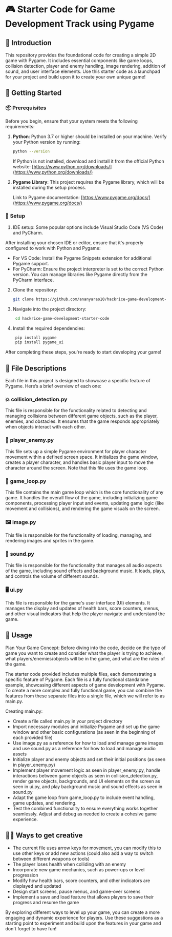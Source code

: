 # 🎮 **Starter Code for Game Development Track using Pygame**

## 🎯 **Introduction**

This repository provides the foundational code for creating a simple 2D game with Pygame. It includes essential components like game loops, collision detection, player and enemy handling, image rendering, addition of sound, and user interface elements. Use this starter code as a launchpad for your project and build upon it to create your own unique game!

## 🚀 **Getting Started**

### 📦 **Prerequisites**

Before you begin, ensure that your system meets the following requirements:

1. **Python**: Python 3.7 or higher should be installed on your machine. Verify your Python version by running:
   ```bash
   python --version
   ```
   If Python is not installed, download and install it from the official Python website: [https://www.python.org/downloads/](https://www.python.org/downloads/)
   
3. **Pygame Library**: This project requires the Pygame library, which will be installed during the setup process.

   Link to Pygame documentation: [https://www.pygame.org/docs/](https://www.pygame.org/docs/)

### 🔧 **Setup**

1. IDE setup: Some popular options include Visual Studio Code (VS Code) and PyCharm.
   
After installing your chosen IDE or editor, ensure that it's properly configured to work with Python and Pygame:
- For VS Code: Install the Pygame Snippets extension for additional Pygame support.
- For PyCharm: Ensure the project interpreter is set to the correct Python version. You can manage libraries like Pygame directly from the PyCharm interface.
  
2. Clone the repository:

    ```bash
    git clone https://github.com/ananyarao10/hackrice-game-development-starter-code.git
    ```
    
3. Navigate into the project directory:
   ```bash
    cd hackrice-game-development-starter-code
    ```

4. Install the required dependencies:

   ```bash
    pip install pygame
    pip install pygame_ui
    ```

After completing these steps, you're ready to start developing your game!

## 📂 **File Descriptions**

Each file in this project is designed to showcase a specific feature of Pygame. Here’s a brief overview of each one:

### 💥 **collision_detection.py**

This file is responsible for the functionality related to detecting and managing collisions between different game objects, such as the player, enemies, and obstacles. It ensures that the game responds appropriately when objects interact with each other.

### 🏃 **player_enemy.py**

This file sets up a simple Pygame environment for player character movement within a defined screen space. It initializes the game window, creates a player character, and handles basic player input to move the character around the screen. Note that this file uses the game loop.

### 🔄 **game_loop.py**

This file contains the main game loop which is the core functionality of any game. It handles the overall flow of the game, including initializing game components, processing player input and events, updating game logic (like movement and collisions), and rendering the game visuals on the screen. 

### 🖼️ **image.py**

This file is responsible for the functionality of loading, managing, and rendering images and sprites in the game. 

### 🎵 **sound.py**

This file is responsible for the functionality that manages all audio aspects of the game, including sound effects and background music. It loads, plays, and controls the volume of different sounds.

### 🖥️ **ui.py**

This file is responsible for the game's user interface (UI) elements. It manages the display and updates of health bars, score counters, menus, and other visual indicators that help the player navigate and understand the game. 

## 📖 **Usage**

Plan Your Game Concept: Before diving into the code, decide on the type of game you want to create and consider what the player is trying to achieve, what players/enemies/objects will be in the game, and what are the rules of the game.

The starter code provided includes multiple files, each demonstrating a specific feature of Pygame. Each file is a fully functional standalone example, showcasing different aspects of game development with Pygame. To create a more complex and fully functional game, you can combine the features from these separate files into a single file, which we will refer to as main.py.

Creating main.py:
- Create a file called main.py in your project directory
- Import necessary modules and initialize Pygame and set up the game window and other basic configurations (as seen in the beginning of each provided file)
- Use image.py as a reference for how to load and manage game images and use sound.py as a reference for how to load and manage audio assets
- Initialize player and enemy objects and set their initial positions (as seen in player_enemy.py)
- Implement player movement logic as seen in player_enemy.py, handle interactions between game objects as seen in collision_detection.py, render game objects, backgrounds, and UI elements on the screen as seen in ui.py, and play background music and sound effects as seen in sound.py
- Adapt the game loop from game_loop.py to include event handling, game updates, and rendering.
- Test the combined functionality to ensure everything works together seamlessly. Adjust and debug as needed to create a cohesive game experience.

## 🧑‍🎨 **Ways to get creative**

- The current file uses arrow keys for movement, you can modify this to use other keys or add new actions (could also add a way to switch between different weapons or tools)
- The player loses health when colliding with an enemy
- Incorporate new game mechanics, such as power-ups or level progression
- Modify how health bars, score counters, and other indicators are displayed and updated
- Design start screens, pause menus, and game-over screens
- Implement a save and load feature that allows players to save their progress and resume the game

By exploring different ways to level up your game, you can create a more engaging and dynamic experience for players. Use these suggestions as a starting point to experiment and build upon the features in your game and don't forget to have fun!
